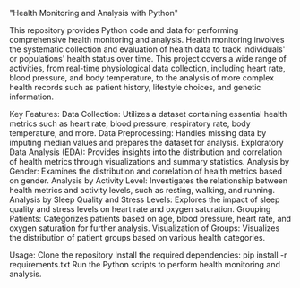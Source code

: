 "Health Monitoring and Analysis with Python"

This repository provides Python code and data for performing comprehensive health monitoring and analysis. Health monitoring involves the systematic collection and evaluation of health data to track individuals' or populations' health status over time. This project covers a wide range of activities, from real-time physiological data collection, including heart rate, blood pressure, and body temperature, to the analysis of more complex health records such as patient history, lifestyle choices, and genetic information.

Key Features:
Data Collection: Utilizes a dataset containing essential health metrics such as heart rate, blood pressure, respiratory rate, body temperature, and more.
Data Preprocessing: Handles missing data by imputing median values and prepares the dataset for analysis.
Exploratory Data Analysis (EDA): Provides insights into the distribution and correlation of health metrics through visualizations and summary statistics.
Analysis by Gender: Examines the distribution and correlation of health metrics based on gender.
Analysis by Activity Level: Investigates the relationship between health metrics and activity levels, such as resting, walking, and running.
Analysis by Sleep Quality and Stress Levels: Explores the impact of sleep quality and stress levels on heart rate and oxygen saturation.
Grouping Patients: Categorizes patients based on age, blood pressure, heart rate, and oxygen saturation for further analysis.
Visualization of Groups: Visualizes the distribution of patient groups based on various health categories.

Usage:
Clone the repository
Install the required dependencies: pip install -r requirements.txt
Run the Python scripts to perform health monitoring and analysis.
